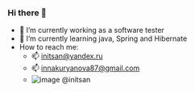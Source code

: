 ### Hi there 👋

<!--
**initsan/initsan** is a ✨ _special_ ✨ repository because its `README.md` (this file) appears on your GitHub profile.

Here are some ideas to get you started:

- 🔭 I’m currently working on ...
- 🌱 I’m currently learning ...
- 👯 I’m looking to collaborate on ...
- 🤔 I’m looking for help with ...
- 💬 Ask me about ...
- 📫 How to reach me: ...    
- 😄 Pronouns: ...
- ⚡ Fun fact: ...
-->
- 🔭 I’m currently working as a software tester
- 🌱 I’m currently learning java, Spring and Hibernate
- How to reach me:
    - 📫 initsan@yandex.ru
    - 📫 innakuryanova87@gmail.com
    - ![image](https://user-images.githubusercontent.com/61656890/127781523-afc0d95b-eca4-4185-903c-ed92453f7641.png) @initsan
